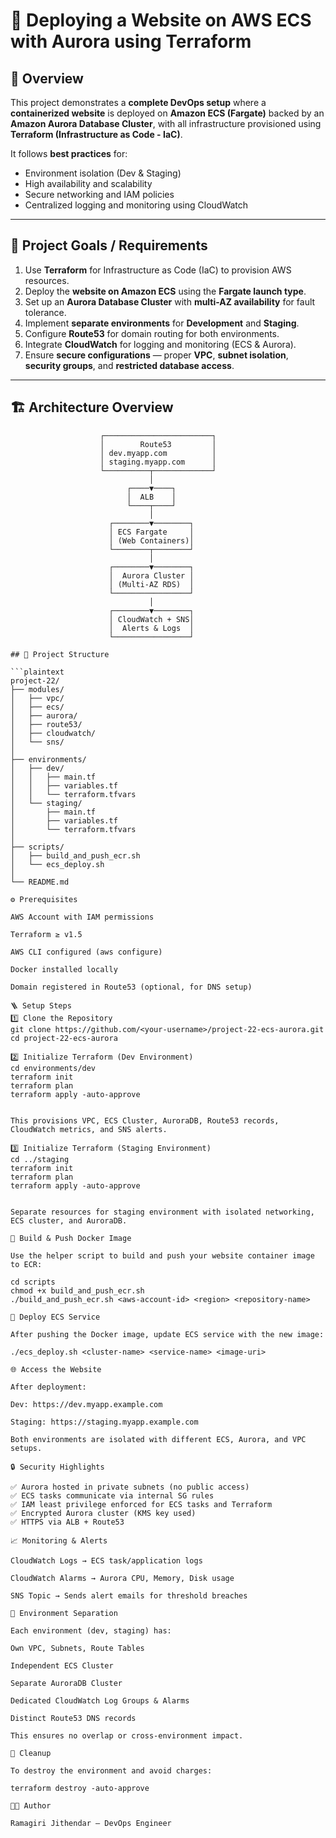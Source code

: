 # 🚀 Deploying a Website on AWS ECS with Aurora using Terraform

## 🧭 Overview

This project demonstrates a **complete DevOps setup** where a **containerized website** is deployed on **Amazon ECS (Fargate)** backed by an **Amazon Aurora Database Cluster**, with all infrastructure provisioned using **Terraform (Infrastructure as Code - IaC)**.

It follows **best practices** for:
- Environment isolation (Dev & Staging)
- High availability and scalability
- Secure networking and IAM policies
- Centralized logging and monitoring using CloudWatch

---

## 🎯 Project Goals / Requirements

1. Use **Terraform** for Infrastructure as Code (IaC) to provision AWS resources.  
2. Deploy the **website on Amazon ECS** using the **Fargate launch type**.  
3. Set up an **Aurora Database Cluster** with **multi-AZ availability** for fault tolerance.  
4. Implement **separate environments** for **Development** and **Staging**.  
5. Configure **Route53** for domain routing for both environments.  
6. Integrate **CloudWatch** for logging and monitoring (ECS & Aurora).  
7. Ensure **secure configurations** — proper **VPC**, **subnet isolation**, **security groups**, and **restricted database access**.

---

## 🏗️ Architecture Overview

```plaintext
                    ┌────────────────────────┐
                    │        Route53         │
                    │ dev.myapp.com          │
                    │ staging.myapp.com      │
                    └──────────┬─────────────┘
                               │
                          ┌────▼────┐
                          │  ALB    │
                          └────┬────┘
                               │
                      ┌────────▼────────┐
                      │ ECS Fargate     │
                      │ (Web Containers)│
                      └────────┬────────┘
                               │
                      ┌────────▼────────┐
                      │  Aurora Cluster │
                      │ (Multi-AZ RDS)  │
                      └─────────────────┘
                               │
                      ┌────────▼────────┐
                      │ CloudWatch + SNS│
                      │  Alerts & Logs  │
                      └─────────────────┘

## 🧩 Project Structure

```plaintext
project-22/
├── modules/
│   ├── vpc/
│   ├── ecs/
│   ├── aurora/
│   ├── route53/
│   ├── cloudwatch/
│   └── sns/
│
├── environments/
│   ├── dev/
│   │   ├── main.tf
│   │   ├── variables.tf
│   │   └── terraform.tfvars
│   └── staging/
│       ├── main.tf
│       ├── variables.tf
│       └── terraform.tfvars
│
├── scripts/
│   ├── build_and_push_ecr.sh
│   └── ecs_deploy.sh
│
└── README.md

⚙️ Prerequisites

AWS Account with IAM permissions

Terraform ≥ v1.5

AWS CLI configured (aws configure)

Docker installed locally

Domain registered in Route53 (optional, for DNS setup)

🪜 Setup Steps
1️⃣ Clone the Repository
git clone https://github.com/<your-username>/project-22-ecs-aurora.git
cd project-22-ecs-aurora

2️⃣ Initialize Terraform (Dev Environment)
cd environments/dev
terraform init
terraform plan
terraform apply -auto-approve


This provisions VPC, ECS Cluster, AuroraDB, Route53 records, CloudWatch metrics, and SNS alerts.

3️⃣ Initialize Terraform (Staging Environment)
cd ../staging
terraform init
terraform plan
terraform apply -auto-approve


Separate resources for staging environment with isolated networking, ECS cluster, and AuroraDB.

🐳 Build & Push Docker Image

Use the helper script to build and push your website container image to ECR:

cd scripts
chmod +x build_and_push_ecr.sh
./build_and_push_ecr.sh <aws-account-id> <region> <repository-name>

🚢 Deploy ECS Service

After pushing the Docker image, update ECS service with the new image:

./ecs_deploy.sh <cluster-name> <service-name> <image-uri>

🌐 Access the Website

After deployment:

Dev: https://dev.myapp.example.com

Staging: https://staging.myapp.example.com

Both environments are isolated with different ECS, Aurora, and VPC setups.

🔒 Security Highlights

✅ Aurora hosted in private subnets (no public access)
✅ ECS tasks communicate via internal SG rules
✅ IAM least privilege enforced for ECS tasks and Terraform
✅ Encrypted Aurora cluster (KMS key used)
✅ HTTPS via ALB + Route53

📈 Monitoring & Alerts

CloudWatch Logs → ECS task/application logs

CloudWatch Alarms → Aurora CPU, Memory, Disk usage

SNS Topic → Sends alert emails for threshold breaches

🧱 Environment Separation

Each environment (dev, staging) has:

Own VPC, Subnets, Route Tables

Independent ECS Cluster

Separate AuroraDB Cluster

Dedicated CloudWatch Log Groups & Alarms

Distinct Route53 DNS records

This ensures no overlap or cross-environment impact.

🧹 Cleanup

To destroy the environment and avoid charges:

terraform destroy -auto-approve

👨‍💻 Author

Ramagiri Jithendar — DevOps Engineer
